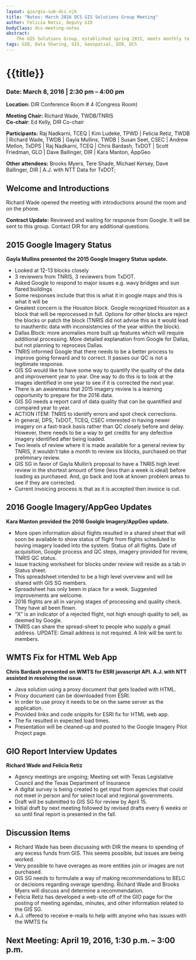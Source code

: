 ```yaml
---
layout: gio/gio-sub-dcs.njk
title: "Notes: March 2016 DCS GIS Solutions Group Meeting"
author: Felicia Retiz, Deputy GIO
bodyClass: dcs-meeting-notes
abstract:
    The GIS Solutions Group, established spring 2015, meets monthly to discuss projects and solutions related to GIS services procured through the Data Services Center. 
tags: GIO, Data Sharing, GIS, Geospatial, DIR, DCS
---
```


# {{title}}

### Date: March 8, 2016 | 2:30 pm – 4:00 pm  

**Location:** DIR Conference Room # 4 (Congress Room)

**Meeting Chair:**  Richard Wade, TWDB/TNRIS  
**Co-chair**: Ed Kelly, DIR Co-chair  

**Participants:**  Raj Nadkarni, TCEQ | Kim Ludeke, TPWD | Felicia Retiz, TWDB | Richard Wade, TWDB | Gayla Mullins, TWDB | Susan Seet, CSEC | Andrew Mellon, TxDPS | Raj Nadkarni, TCEQ | Chris Bardash, TxDOT | Scott Friedman, GLO | Dave Ballinger, DIR | Kara Manton, AppGeo

**Other attendees:**  Brooks Myers, Tere Shade, Michael Kersey, Dave Ballinger, DIR | A.J. with NTT Data for TxDOT;

## Welcome and Introductions

Richard Wade opened the meeting with introductions around the room and on the phone.

**Contract Update:** Reviewed and waiting for response from Google.  It will be sent to this group. Contact DIR for any additional questions.


## 2015 Google Imagery Status

**Gayla Mullins presented the 2015 Google Imagery Status update.**

 - Looked at 12-13 blocks closely
 - 3 reviewers from TNRIS, 3 reviewers from TxDOT. 
 - Asked Google to respond to major issues e.g. wavy bridges and sun flared buildings
 - Some responses include that this is what it in google maps and this is what it will be
 - Greatest concern is the Houston block. Google recognized Houston as a block that will be reprocessed in full. Options for other blocks are reject the blocks or patch the block (TNRIS did not advise this as it would lead to inauthentic data with inconsistencies of the year within the block).
 - Dallas Block: more anomalies more built up features which will require additional processing. More detailed explanation from Google for Dallas, but not planning to reprocess Dallas. 
 - TNRIS informed Google that there needs to be a better process to improve going forward and to correct. It passes our QC is not a legitimate response.
 - GIS SG would like to have some way to quantify the quality of the data and improvement year to year. One way to do this is to look at the images identified in one year to see if it is corrected the next year.
 - There is an awareness that 2015 imagery review is a learning opportunity to prepare for the 2016 data. 
 - GIS SG needs a report card of data quality that can be quantified and compared year to year.
 - ACTION ITEM: TNRIS to identify errors and spot check corrections.
 - In general, DPS, TxDOT, TCEQ, CSEC interested in having newer imagery on a fast-track basis rather than QC closely before and delay. However, there needs to be a way to get credits for any defective imagery identified after being loaded. 
 - Two levels of review where it is made available for a general review by TNRIS, it wouldn’t take a month to review six blocks, purchased on that preliminary review.  
 - GIS SG in favor of Gayla Mullin’s proposal to have a TNRIS high level review in the shortest amount of time (less than a week is ideal) before loading as purchased.  And, go back and look at known problem areas to see if they are corrected.
 - Current invoicing process is that  as it is accepted then invoice is cut.

## 2016 Google Imagery/AppGeo Updates

**Kara Manton provided the 2016 Goolgle Imagery/AppGeo update.**

- More open information about flights resulted in a shared sheet that will soon be available to show status of flight from flights scheduled to having imagery loaded into the system. Status of all flights. Date of acquisition, Google process and QC steps, imagery provided for review, TNRIS QC status.
- Issue tracking worksheet for blocks under review will reside as a tab in Status sheet.
- This spreadsheet intended to be a high level overview and will be shared with GIS SG members.
- Spreadsheet has only been in place for a week. Suggested improvements are welcome.
- 2016 flights are all in varying stages of processing and quality check. They have all been flown. 
- “X” is an indicator of a rejected flight, not high enough quality to sell, as deemed by Google.
- TNRIS can share the spread-sheet to people who supply a gmail address. UPDATE: Gmail address is not required. A link will be sent to members.

## WMTS Fix for HTML Web App 

**Chris Bardash presented on WMTS for ESRI javascript API.  A.J. with NTT assisted in resolving the issue.**

- Java solution using a proxy document that gets loaded with HTML.
- Proxy document can be downloaded from ESRI.
- In order to use proxy it needs to be on the same server as the application.
- Provided links and code snippits for ESRI fix for HTML web app.
- The fix resulted in expected load times.
- Presentation will be cleaned-up and posted to the Google Imagery Pilot Project page.

## GIO Report Interview Updates

**Richard Wade and Felicia Retiz**

- Agency meetings are ongoing; Meeting set with Texas Legislative Council and the Texas Department of Insurance
- A digital survey is being created to get input from agencies that could not meet in person and for select local and regional governments.
- Draft will be submitted to GIS SG for review by April 15.
- Initial draft by next meeting followed by revised drafts every 6 weeks or so until final report is presented in the fall.

## Discussion Items

- Richard Wade has been discussing with DIR the means to spending of any excess funds from GIS. This seems possible, but issues are being worked.
- Very possible to have overages as more entities join or images are not purchased.
- GIS SG needs to formulate a way of making recommendations to BELC or decisions regarding overage spending.  Richard Wade and Brooks Myers will discuss and determine a recommendation.
- Felicia Retiz has developed a web-site off of the GIO page for the posting of meeting agendas, minutes, and other information related to the GIS SG.
- A.J. offered to receive e-mails to help with anyone who has issues with the WMTS fix

## Next Meeting: April 19, 2016, 1:30 p.m. – 3:00 p.m.

